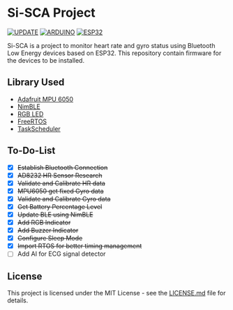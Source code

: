 
# Si-SCA Project

[![UPDATE](https://img.shields.io/github/last-commit/aliffathoni/Si-SCA)](https://github.com/aliffathoni/Si-SCA)
[![ARDUINO](https://img.shields.io/badge/ArduinoIDE-blue)](https://www.arduino.cc/en/software/)
[![ESP32](https://img.shields.io/badge/ESP-32-000000.svg?longCache=true&style=flat&colorA=CC101F)](https://www.espressif.com/en/products/socs/esp32)

Si-SCA is a project to monitor heart rate and gyro status using Bluetooth Low Energy devices based on ESP32. This repository contain firmware for the devices to be installed.

## Library Used

 - [Adafruit MPU 6050](https://github.com/adafruit/Adafruit_MPU6050)
 - [NimBLE](https://github.com/h2zero/esp-nimble-cpp)
 - [RGB LED](https://github.com/FastLED/FastLED)
 - [FreeRTOS](https://docs.espressif.com/projects/esp-idf/en/latest/esp32/api-reference/system/freertos.html)
 - [TaskScheduler](https://github.com/arkhipenko/TaskScheduler)

## To-Do-List

- [X] ~~Establish Bluetooth Connection~~
- [X] ~~AD8232 HR Sensor Research~~
- [X] ~~Validate and Calibrate HR data~~
- [X] ~~MPU6050 get fixed Gyro data~~
- [X] ~~Validate and Calibrate Gyro data~~
- [X] ~~Get Battery Percentage Level~~
- [X] ~~Update BLE using NimBLE~~
- [X] ~~Add RGB Indicator~~
- [X] ~~Add Buzzer Indicator~~
- [X] ~~Configure Sleep Mode~~
- [X] ~~Import RTOS for better timing management~~
- [ ] Add AI for ECG signal detector

## License
This project is licensed under the MIT License - see the [LICENSE.md](LICENSE) file for details.
